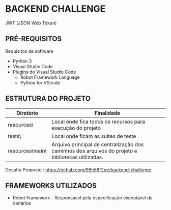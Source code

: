 # BACKEND CHALLENGE

JWT (JSON Web Token)

## PRÉ-REQUISITOS
 Requisitos de software

* Python 3
* Visual Studio Code
* Plugins do Visual Studio Code 
     * Robot Framework Language
     * Python for VScode


## ESTRUTURA DO PROJETO

| Diretório                  	       | Finalidade       	                                                                                       | 
|------------------------------------|-------------------------------------------------------------------------------------------------------|
|resources\	                         |Local onde fica todos os recursos para execução do projeto|
|tests\	                             |Local onde ficam as suites de teste|
|resources\main\	                    |Arquivo principal de centralização dos caminhos dos arquivos do projeto e bibliotecas utilizadas. | 


Desafio Proposto : https://github.com/99h58f2qe/backend-challenge

## FRAMEWORKS UTILIZADOS

* Robot Framework - Responsável pela especificação executável de cenários
